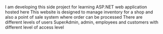 I am developing this side project for learning ASP.NET web application hosted here
This website is designed to manage inventory for a shop and also a point of sale system where order can be processed 
There are different levels of users SuperAdmin, admin, employees and customers with different level of access level
